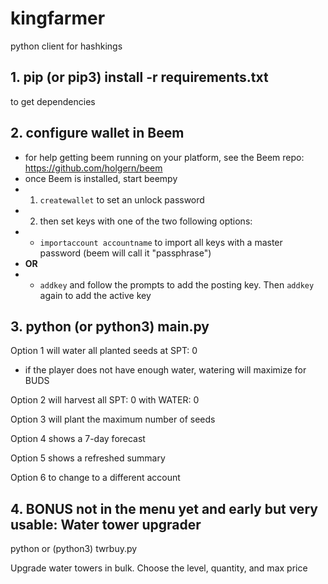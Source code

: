 # kingfarmer

python client for hashkings

## 1. pip (or pip3) install -r requirements.txt
to get dependencies

## 2. configure wallet in Beem
 - for help getting beem running on your platform, see the Beem repo: https://github.com/holgern/beem
 - once Beem is installed, start beempy
 - 1. `createwallet` to set an unlock password
 - 2. then set keys with one of the two following options:
 - - `importaccount accountname` to import all keys with a master password (beem will call it "passphrase")
 - **OR**
 - - `addkey` and follow the prompts to add the posting key. Then `addkey` again to add the active key

## 3. python (or python3) main.py


 Option 1 will water all planted seeds at SPT: 0
 - if the player does not have enough water, watering will maximize for BUDS

 Option 2 will harvest all SPT: 0 with WATER: 0

 Option 3 will plant the maximum number of seeds

 Option 4 shows a 7-day forecast

 Option 5 shows a refreshed summary

 Option 6 to change to a different account

## 4. BONUS not in the menu yet and early but very usable: Water tower upgrader
  python or (python3) twrbuy.py
  
  Upgrade water towers in bulk. Choose the level, quantity, and max price
